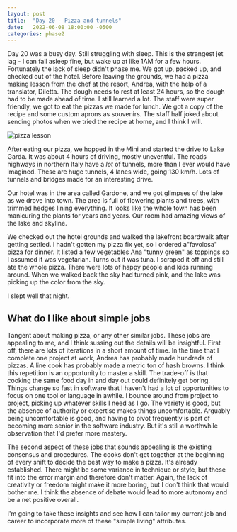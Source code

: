 ```yaml
---
layout: post
title:  "Day 20 - Pizza and tunnels"
date:   2022-06-08 18:00:00 -0500
categories: phase2
---
```


Day 20 was a busy day. Still struggling with sleep. This is the strangest jet lag - I can fall asleep fine, but wake up at like 1AM for a few hours. Fortunately the lack of sleep didn't phase me.
We got up, packed up, and checked out of the hotel. Before leaving the grounds, we had a pizza making lesson from the chef at the resort, Andrea, with the help of a translator, Diletta.
The dough needs to rest at least 24 hours, so the dough had to be made ahead of time. I still learned a lot. The staff were super friendly, we got to eat the pizzas we made for lunch. We got a copy of the recipe
and some custom aprons as souvenirs. The staff half joked about sending photos when we tried the recipe at home, and I think I will.

![pizza lesson]({{site.baseurl}}/img/2022-06-09-pizza-lesson.jpg)

After eating our pizza, we hopped in the Mini and started the drive to Lake Garda. It was about 4 hours of driving, mostly uneventful. The roads highways in northern Italy
have a *lot* of tunnels, more than I ever would have imagined. These are huge tunnels, 4 lanes wide, going 130 km/h. Lots of tunnels and bridges made for an interesting drive.

Our hotel was in the area called Gardone, and we got glimpses of the lake as
we drove into town. The area is full of flowering plants and trees, with trimmed hedges lining everything. It looks like the whole town
has been manicuring the plants for years and years. Our room had amazing views of the lake and skyline.

We checked out the hotel grounds and walked the lakefront boardwalk after getting settled. I hadn't gotten my pizza fix yet, so I ordered a"favolosa" pizza for dinner. It listed a few vegetables
Ana "tunny green" as toppings so I assumed it was vegetarian. Turns out it was tuna. I scraped it off and still ate the whole pizza. There were lots of happy people and kids running around.
When we walked back the sky had turned pink, and the lake was picking up the color from the sky.

I slept well that night.

## What do I like about simple jobs

Tangent about making pizza, or any other similar jobs. These jobs are appealing to me, and I think sussing out the details will be insightful. First off, there are lots of iterations in a short amount of time. In
the time that I complete one project at work, Andrea has probably made hundreds of pizzas. A line cook has probably made a metric ton of hash browns. I think this repetition is an opportunity to master a skill.
The trade-off is that cooking the same food day in and day out could definitely get boring. Things change so fast in software that I haven't had a lot of opportunities to focus on one tool or language in awhile.
I bounce around from project to project, picking up whatever skills I need as I go. The variety is good, but the absence of authority or expertise makes things uncomfortable. Arguably being uncomfortable is good,
and having to pivot frequently is part of becoming more senior in the software industry. But it's still a worthwhile observation that I'd prefer more mastery.

The second aspect of these jobs that sounds appealing is the existing consensus and procedures. The cooks don't get
together at the beginning of every shift to decide the best way to make a pizza. It's already established. There might be some variance in technique or style, but these fit into the error margin and therefore
don't matter. Again, the lack of creativity or freedom might make it more boring, but I don't think that would bother me. I think the absence of debate would lead to more autonomy and be a net positive overall.

I'm going to take these insights and see how I can tailor my current job and career to incorporate more of these "simple living" attributes.

